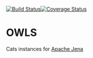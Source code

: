 [![Build Status](https://travis-ci.org/mattkohl/owls.svg?branch=master)](https://travis-ci.org/mattkohl/owls)[![Coverage Status](https://coveralls.io/repos/github/mattkohl/owls/badge.svg?branch=master)](https://coveralls.io/github/mattkohl/owls?branch=master)
# OWLS

Cats instances for [Apache Jena](https://jena.apache.org/index.html)
